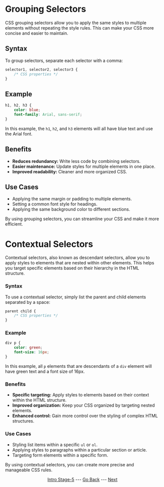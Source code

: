 # Grouping Selectors

CSS grouping selectors allow you to apply the same styles to multiple elements without repeating the style rules. This can make your CSS more concise and easier to maintain.

## Syntax

To group selectors, separate each selector with a comma:

```css
selector1, selector2, selector3 {
    /* CSS properties */
}
```

## Example

```css
h1, h2, h3 {
    color: blue;
    font-family: Arial, sans-serif;
}
```

In this example, the `h1`, `h2`, and `h3` elements will all have blue text and use the Arial font.

## Benefits

- **Reduces redundancy:** Write less code by combining selectors.
- **Easier maintenance:** Update styles for multiple elements in one place.
- **Improved readability:** Cleaner and more organized CSS.

## Use Cases

- Applying the same margin or padding to multiple elements.
- Setting a common font style for headings.
- Applying the same background color to different sections.

By using grouping selectors, you can streamline your CSS and make it more efficient.


# Contextual Selectors

Contextual selectors, also known as descendant selectors, allow you to apply styles to elements that are nested within other elements. This helps you target specific elements based on their hierarchy in the HTML structure.

### Syntax

To use a contextual selector, simply list the parent and child elements separated by a space:

```css
parent child {
    /* CSS properties */
}
```

### Example

```css
div p {
    color: green;
    font-size: 16px;
}
```

In this example, all `p` elements that are descendants of a `div` element will have green text and a font size of 16px.

### Benefits

- **Specific targeting:** Apply styles to elements based on their context within the HTML structure.
- **Improved organization:** Keep your CSS organized by targeting nested elements.
- **Enhanced control:** Gain more control over the styling of complex HTML structures.

### Use Cases

- Styling list items within a specific `ul` or `ol`.
- Applying styles to paragraphs within a particular section or article.
- Targeting form elements within a specific form.

By using contextual selectors, you can create more precise and manageable CSS rules.

<div align="center">

[Intro Stage-5](/Stage-5/) --- [Go Back](/Stage-5/CSS-Pseudo-Classes.md)  ---  [Next](/Stage-5/CSS-Cascading.md)

</div>